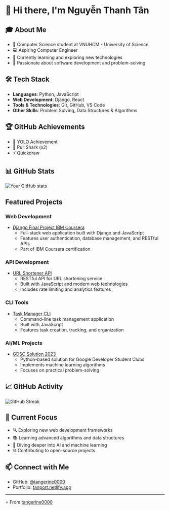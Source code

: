 # 👋 Hi there, I'm Nguyễn Thanh Tân

## 🎓 About Me
- 🏫 Computer Science student at VNUHCM - University of Science
- 💻 Aspiring Computer Engineer
- 🌱 Currently learning and exploring new technologies
- 🎯 Passionate about software development and problem-solving

## 🛠️ Tech Stack
- **Languages**: Python, JavaScript
- **Web Development**: Django, React
- **Tools & Technologies**: Git, GitHub, VS Code
- **Other Skills**: Problem Solving, Data Structures & Algorithms

## 🏆 GitHub Achievements
- 🎯 YOLO Achievement
- 🦈 Pull Shark (x2)
- ⚡ Quickdraw

## 📊 GitHub Stats
![Your GitHub stats](https://github-readme-stats.vercel.app/api?username=tangerine0000&show_icons=true&theme=radical)

##    Featured Projects

### Web Development
- [Django Final Project IBM Coursera](https://github.com/tangerine0000/django_final_project_IBM_coursera)
  - Full-stack web application built with Django and JavaScript
  - Features user authentication, database management, and RESTful APIs
  - Part of IBM Coursera certification

### API Development
- [URL Shortener API](https://github.com/tangerine0000/url-shortener-api)
  - RESTful API for URL shortening service
  - Built with JavaScript and modern web technologies
  - Includes rate limiting and analytics features

### CLI Tools
- [Task Manager CLI](https://github.com/tangerine0000/task-manager-cli)
  - Command-line task management application
  - Built with JavaScript
  - Features task creation, tracking, and organization

### AI/ML Projects
- [GDSC Solution 2023](https://github.com/iamnmt/gdsc-solution-2023)
  - Python-based solution for Google Developer Student Clubs
  - Implements machine learning algorithms
  - Focuses on practical problem-solving

## 📈 GitHub Activity
![GitHub Streak](https://github-readme-streak-stats.herokuapp.com/?user=tangerine0000&theme=radical)

## 🎯 Current Focus
- 🔍 Exploring new web development frameworks
- 📚 Learning advanced algorithms and data structures
- 🤖 Diving deeper into AI and machine learning
- 🌐 Contributing to open-source projects

## 📫 Connect with Me
- GitHub: [@tangerine0000](https://github.com/tangerine0000)
- Portfolio: [tanport.netlify.app](https://www.tanport.netlify.app)

---
⭐️ From [tangerine0000](https://github.com/tangerine0000) 
